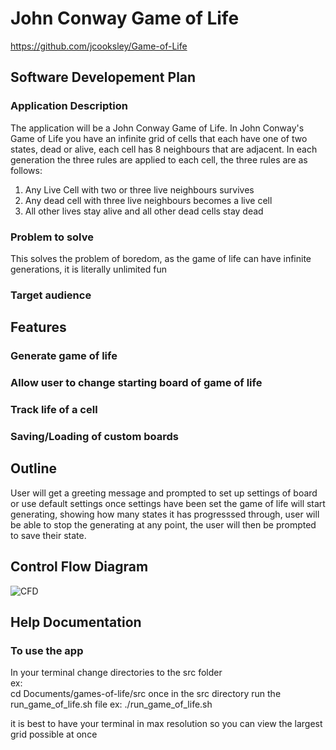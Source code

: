 # John Conway Game of Life
https://github.com/jcooksley/Game-of-Life

## Software Developement Plan

### Application Description
The application will be a John Conway Game of Life. In John Conway's Game of Life you have an infinite grid of cells that each have one of two states, dead or alive, each cell has 8 neighbours that are adjacent. In each generation the three rules are applied to each cell, the three rules are as follows: 
1. Any Live Cell with two or three live neighbours survives  
2. Any dead cell with three live neighbours becomes a live cell  
3. All other lives stay alive and all other dead cells stay dead  

### Problem to solve
This solves the problem of boredom, as the game of life can have infinite generations, it is literally unlimited fun

### Target audience



## Features

### Generate game of life

### Allow user to change starting board of game of life

### Track life of a cell

### Saving/Loading of custom boards

## Outline
User will get a greeting message and prompted to set up settings of board or use default settings
once settings have been set the game of life will start generating, showing how many states it has progresssed through, user will be able to stop the generating at any point, the user will then be prompted to save their state.


## Control Flow Diagram 
	
![CFD](docs/CFD.png "CFD")

## Help Documentation

### To use the app
In your terminal change directories to the src folder  
        ex:  
        cd Documents/games-of-life/src
once in the src directory run the run_game_of_life.sh file
ex:
./run_game_of_life.sh

it is best to have your terminal in max resolution so you can view the largest grid possible at once


